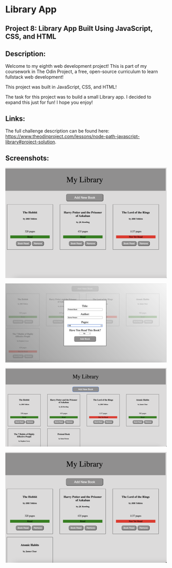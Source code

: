 # Library App
## Project 8: Library App Built Using JavaScript, CSS, and HTML

## Description: 
Welcome to my eighth web development project! This is part of my coursework in The Odin Project, a free, open-source curriculum to learn fullstack web development! 

This project was built in JavaScript, CSS, and HTML! 

The task for this project was to build a small Library app. I decided to expand this just for fun! I hope you enjoy! 

## Links:
The full challenge description can be found here: https://www.theodinproject.com/lessons/node-path-javascript-library#project-solution. 

## Screenshots: 
![Main](screenshots/main.png)

![Add-Book](screenshots/add-book.png)

![Added-Main](screenshots/added-books.png)

![Small-Window](screenshots/resize-grid.png)